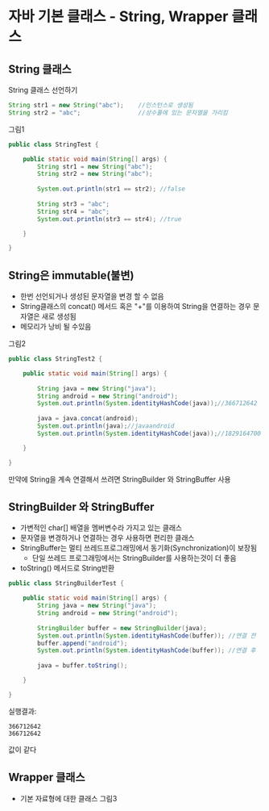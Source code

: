 # 자바 기본 클래스 - String, Wrapper 클래스

## String 클래스
String 클래스 선언하기

```java
String str1 = new String("abc");	//인스턴스로 생성됨
String str2 = "abc";				//상수풀에 있는 문자열을 가리킴

```
그림1

```java
public class StringTest {

	public static void main(String[] args) {
		String str1 = new String("abc");
		String str2 = new String("abc");
		
		System.out.println(str1 == str2); //false
		
		String str3 = "abc";
		String str4 = "abc";
		System.out.println(str3 == str4); //true

	}

}
```

## String은 immutable(불변)
- 한번 선언되거나 생성된 문자열을 변경 할 수 없음
- String클래스의 concat() 메서드 혹은 "+"를 이용하여 String을 연결하는 경우 문자열은 새로 생성됨
- 메모리가 낭비 될 수있음

그림2

```java
public class StringTest2 {

	public static void main(String[] args) {
		
		String java = new String("java");
		String android = new String("android");
		System.out.println(System.identityHashCode(java));//366712642
		
		java = java.concat(android);
		System.out.println(java);//javaandroid
		System.out.println(System.identityHashCode(java));//1829164700

	}

}

```
만약에 String을 계속 연결해서 쓰려면 StringBuilder 와 StringBuffer 사용

## StringBuilder 와 StringBuffer
- 가변적인 char[] 배열을 멤버변수라 가지고 있는 클래스
- 문자열을 변경하거나 연결하는 경우 사용하면 편리한 클래스
- StringBuffer는 멀티 쓰레드프로그래밍에서 동기화(Synchronization)이 보장됨
	* 단일 쓰레드 프로그래밍에서는 StringBuilder를 사용하는것이 더 좋음
- toString() 메서드로 String반환

```java
public class StringBuilderTest {

	public static void main(String[] args) {
		String java = new String("java");
		String android = new String("android");
		
		StringBuilder buffer = new StringBuilder(java);
		System.out.println(System.identityHashCode(buffer)); //연결 전 
		buffer.append("android");
		System.out.println(System.identityHashCode(buffer)); //연결 후
		
		java = buffer.toString();

	}

}
```

실행결과:

```
366712642
366712642
```

값이 같다

## Wrapper 클래스
- 기본 자료형에 대한 클래스
그림3